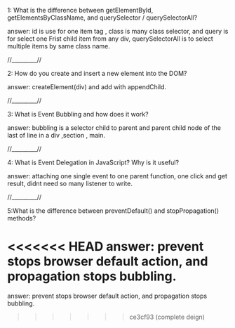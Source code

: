 1: What is the difference between getElementById, getElementsByClassName,
 and querySelector / querySelectorAll?

 answer: id is use for one item tag , class is many class selector, and query is for select one Frist child item from any div, querySelectorAll is to select multiple items by same class name.


//_________//

2: How do you create and insert a new element into the DOM?

answer: createElement(div) and add with appendChild.

//_________//

3: What is Event Bubbling and how does it work?

answer: bubbling is a selector child to parent and parent child node of the last of line in a div ,section , main.

//_________//

4: What is Event Delegation in JavaScript? Why is it useful?

answer: attaching one single event to one  parent function,  one click and get result, didnt need so many listener to write.


//_________//


5:What is the difference between preventDefault() and stopPropagation() methods?

<<<<<<< HEAD
answer: prevent stops browser default action, and propagation stops bubbling.
=======
answer: prevent stops browser default action, and propagation stops bubbling.
>>>>>>> ce3cf93 (complete deign)
